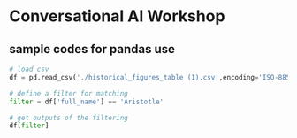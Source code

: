 # Conversational AI Workshop

## sample codes for pandas use
```python
# load csv
df = pd.read_csv('./historical_figures_table (1).csv',encoding='ISO-8859-1')

# define a filter for matching
filter = df['full_name'] == 'Aristotle'

# get outputs of the filtering
df[filter]
